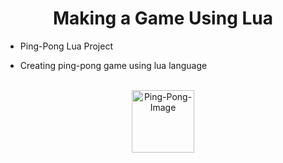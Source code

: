 <h1 align="center">Making a Game Using Lua</h1>

- Ping-Pong Lua Project

- Creating ping-pong game using lua language

 <div align="center" style="display: inline_block"><br>
  <img align="center" alt="Ping-Pong-Image" height="100" width="100" src="C:\Users\maria.feitoza\Documents\projects\lua-project\pong-image.png" />
